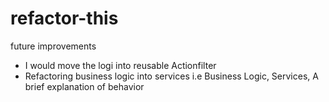 # refactor-this

future improvements
- I would move the logi into reusable Actionfilter
- Refactoring business logic into services i.e Business Logic, Services, A brief explanation of behavior
